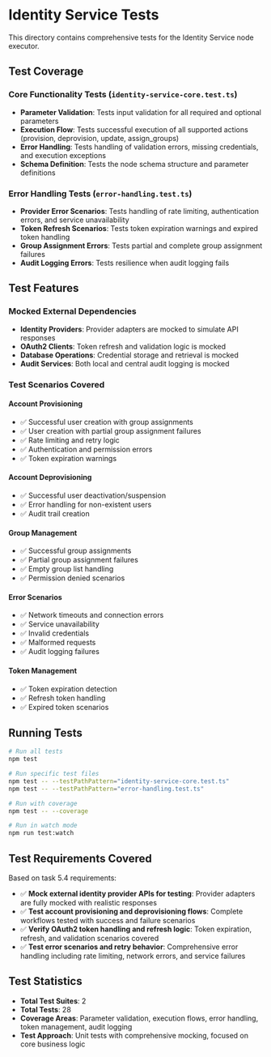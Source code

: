 # Identity Service Tests

This directory contains comprehensive tests for the Identity Service node executor.

## Test Coverage

### Core Functionality Tests (`identity-service-core.test.ts`)
- **Parameter Validation**: Tests input validation for all required and optional parameters
- **Execution Flow**: Tests successful execution of all supported actions (provision, deprovision, update, assign_groups)
- **Error Handling**: Tests handling of validation errors, missing credentials, and execution exceptions
- **Schema Definition**: Tests the node schema structure and parameter definitions

### Error Handling Tests (`error-handling.test.ts`)
- **Provider Error Scenarios**: Tests handling of rate limiting, authentication errors, and service unavailability
- **Token Refresh Scenarios**: Tests token expiration warnings and expired token handling
- **Group Assignment Errors**: Tests partial and complete group assignment failures
- **Audit Logging Errors**: Tests resilience when audit logging fails

## Test Features

### Mocked External Dependencies
- **Identity Providers**: Provider adapters are mocked to simulate API responses
- **OAuth2 Clients**: Token refresh and validation logic is mocked
- **Database Operations**: Credential storage and retrieval is mocked
- **Audit Services**: Both local and central audit logging is mocked

### Test Scenarios Covered

#### Account Provisioning
- ✅ Successful user creation with group assignments
- ✅ User creation with partial group assignment failures
- ✅ Rate limiting and retry logic
- ✅ Authentication and permission errors
- ✅ Token expiration warnings

#### Account Deprovisioning
- ✅ Successful user deactivation/suspension
- ✅ Error handling for non-existent users
- ✅ Audit trail creation

#### Group Management
- ✅ Successful group assignments
- ✅ Partial group assignment failures
- ✅ Empty group list handling
- ✅ Permission denied scenarios

#### Error Scenarios
- ✅ Network timeouts and connection errors
- ✅ Service unavailability
- ✅ Invalid credentials
- ✅ Malformed requests
- ✅ Audit logging failures

#### Token Management
- ✅ Token expiration detection
- ✅ Refresh token handling
- ✅ Expired token scenarios

## Running Tests

```bash
# Run all tests
npm test

# Run specific test files
npm test -- --testPathPattern="identity-service-core.test.ts"
npm test -- --testPathPattern="error-handling.test.ts"

# Run with coverage
npm test -- --coverage

# Run in watch mode
npm run test:watch
```

## Test Requirements Covered

Based on task 5.4 requirements:

- ✅ **Mock external identity provider APIs for testing**: Provider adapters are fully mocked with realistic responses
- ✅ **Test account provisioning and deprovisioning flows**: Complete workflows tested with success and failure scenarios
- ✅ **Verify OAuth2 token handling and refresh logic**: Token expiration, refresh, and validation scenarios covered
- ✅ **Test error scenarios and retry behavior**: Comprehensive error handling including rate limiting, network errors, and service failures

## Test Statistics

- **Total Test Suites**: 2
- **Total Tests**: 28
- **Coverage Areas**: Parameter validation, execution flows, error handling, token management, audit logging
- **Test Approach**: Unit tests with comprehensive mocking, focused on core business logic